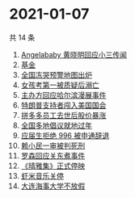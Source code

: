# 2021-01-07

共 14 条

<!-- BEGIN -->
<!-- 最后更新时间 Thu Jan 07 2021 12:23:46 GMT+0800 (CST) -->
1. [Angelababy 黄晓明回应小三传闻](https://www.zhihu.com/search?q=黄晓明baby)
1. [基金](https://www.zhihu.com/search?q=基金)
1. [全国冻哭预警地图出炉](https://www.zhihu.com/search?q=全国冻哭预警)
1. [女孩考第一被质疑后溺亡](https://www.zhihu.com/search?q=女孩考第一被质疑)
1. [主办方回应哈尔滨漫展事件](https://www.zhihu.com/search?q=哈尔滨漫展)
1. [特朗普支持者闯入美国国会](https://www.zhihu.com/search?q=特朗普支持者)
1. [拼多多员工去世后股价暴涨](https://www.zhihu.com/search?q=拼多多股价)
1. [全国多地倡议就地过年](https://www.zhihu.com/search?q=就地过年)
1. [应届生拒绝 996 被申通辞退](https://www.zhihu.com/search?q=申通996)
1. [赖小民一审被判死刑](https://www.zhihu.com/search?q=赖小民)
1. [罗森回应关东煮事件](https://www.zhihu.com/search?q=罗森关东煮)
1. [《晴雅集》正式停映](https://www.zhihu.com/search?q=晴雅集)
1. [虾米音乐关停](https://www.zhihu.com/search?q=虾米音乐)
1. [大连海事大学不放假](https://www.zhihu.com/search?q=大连海事大学)
<!-- END -->
